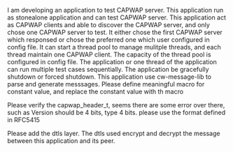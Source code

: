 I am developing an application to test CAPWAP server. This application run as stonealone application and can test CAPWAP server. 
This application act as CAPWAP clients and able to discover the CAPWAP server, and only chose one CAPWAP server to test. It either chose the first CAPWAP server which responsed or chose the preferred one which user configured in config file.
It can start a thread pool to manage mulitple threads, and each thread maintain one CAPWAP client. The capacity of the thread pool is configured in config file.
The application or one thread of the application can run multiple test cases sequentially. 
The application be gracefully shutdown or forced shutdown. 
This application use cw-message-lib to parse and generate messsages.
Please define meaningful macro for constant value, and replace the constant value with th macro

Please verify the capwap_header_t, seems there are some error over there, such as Version should be 4 bits, type 4 bits. please use the format defined in RFC5415 

Please add the dtls layer. The dtls used encrypt and decrypt the message between this application and its peer.
